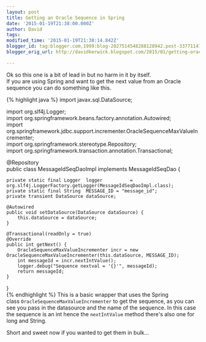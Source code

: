 ```yaml
---
layout: post
title: Getting an Oracle Sequence in Spring
date: '2015-01-19T21:38:00.000Z'
author: David
tags: 
modified_time: '2015-01-19T21:38:14.842Z'
blogger_id: tag:blogger.com,1999:blog-2027514548288128942.post-3377114735126612980
blogger_orig_url: http://davidkerwick.blogspot.com/2015/01/getting-oracle-sequence-in-spring.html

---
```


Ok so this one is a bit of lead in but no harm in it by itself.  
If you are using Spring and want to get the next value from an Oracle sequence you can do something like this.  

{% highlight java %}
import javax.sql.DataSource;  

import org.slf4j.Logger;  
import org.springframework.beans.factory.annotation.Autowired;  
import org.springframework.jdbc.support.incrementer.OracleSequenceMaxValueIncrementer;  
import org.springframework.stereotype.Repository;  
import org.springframework.transaction.annotation.Transactional;  

@Repository  
public class MessageIdSeqDaoImpl implements MessageIdSeqDao {  

    private static final Logger  logger          = org.slf4j.LoggerFactory.getLogger(MessageIdSeqDaoImpl.class);
    private static final String  MESSAGE_ID = "message_id";  
    private transient DataSource dataSource;  

    @Autowired  
    public void setDataSource(DataSource dataSource) {  
        this.dataSource = dataSource;  
    }  

    @Transactional(readOnly = true)  
    @Override  
    public int getNext() {  
        OracleSequenceMaxValueIncrementer incr = new OracleSequenceMaxValueIncrementer(this.dataSource, MESSAGE_ID);  
        int messageId = incr.nextIntValue();  
        logger.debug("Sequence nextval = '{}'", messageId);  
        return messageId;  
    }  
}  
{%  endhighlight %}
This is a basic wrapper that uses the Spring class `OracleSequenceMaxValueIncrementer` to get the sequence, as you can see you pass in the datasource and the name of the sequence.
In this case the sequence is an int hence the `nextIntValue` method there's also one for long and String.  

Short and sweet now if you wanted to get them in bulk...